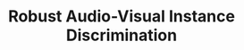 ---
id:             2021-robust-xid
title:          "Robust Audio-Visual Instance Discrimination"
authors:        <b>Pedro Morgado</b>, Ishan Misra, Nuno Vasconcelos
venue:          IEEE/CVF Conf. on Computer Vision and Pattern Recognition (CVPR), 2021.
highlight:      Oral presentation
year:           "2021-03"
thumbnail:      assets/publications/2021-robust-xid/thumbnail.png
links:
    pdf:    	assets/publications/2021-robust-xid/cvpr21-robust-xid.pdf
    arxiv:      https://arxiv.org/abs/2103.15916
    video:      https://youtu.be/OjADJbvMCwI
    bibtex:     assets/publications/2021-robust-xid/ref.txt
---